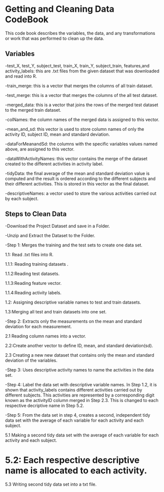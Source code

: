 # Getting and Cleaning Data CodeBook
This code book describes the variables, the data, and any transformations or work that was performed to clean up the data. 

## Variables

-test_X, test_Y, subject_test, train_X, train_Y, subject_train, features,and activity_labels: this are .txt files from the given dataset that was downloaded and read into R.
	
-train_merge: this is a vector that merges the columns of all train dataset.
 
-test_merge: this is a vector that merges the columns of the all test dataset.
 
-merged_data: this is a vector that joins the rows of the merged test dataset to the merged train dataset.

-colNames: the column names of the merged data is assigned to this vector.

-mean_and_sd: this vector is used to store column names of only the activity ID, subject ID, mean and standard deviation.

-dataForMeanandSd: the columns with the specific variables values named above, are assigned to this vector.

-dataWithActivityNames: this vector contains the merge of the dataset created to the different activities in activity label.

-tidyData: the final average of the mean and standard deviation value is computed and the result is ordered according to the different subjects and their different activities. This is stored in this vector as the final dataset.

-descriptiveNames: a vector used to store the various activities carried out by each subject.
 
## Steps to Clean Data
-Download the Project Dataset and save in a Folder.

-Unzip and Extract the Dataset to the Folder.

-Step 1: Merges the training and the test sets to create one data set.

 1.1: Read .txt files into R.
 
  1.1.1: Reading training datasets .
  
  1.1.2:Reading test datasets. 
  
  1.1.3:Reading feature vector. 
  
  1.1.4:Reading activity labels.
  
 1.2: Assigning descriptive variable names to test and train datasets.
 
 1.3:Merging all test and train datasets into one set.
 
-Step 2: Extracts only the measurements on the mean and standard deviation for each measurement.

  2.1 Reading column names into a vector.
  
  2.2:Create another vector to define ID, mean, and standard deviation(sd). 
  
  2.3 Creating a new new dataset that contains only the mean and standard deviation of the variables.
  
-Step 3: Uses descriptive activity names to name the activities in the data set.

-Step 4: Label the data set with descriptive variable names. In Step 1.2, it is shown that activity_labels contains different activities carried out by different subjects. This activities are represented by a corresponding digit known as the activityID column merged in Step 2.3. This is changed to each respective decriptive name in Step 5.2.

-Step 5: From the data set in step 4, creates a second, independent tidy data set with the average of each variable for each activity and each subject. 

 5.1 Making a second tidy data set with the average of each variable for each activity and each subject.  

# 5.2: Each respective descriptive name is allocated to each activity.

 5.3 Writing second tidy data set into a txt file.
